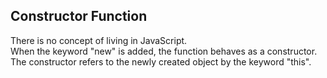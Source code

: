 ## Constructor Function
There is no concept of living in JavaScript.  
When the keyword "new" is added, the function behaves as a constructor.  
The constructor refers to the newly created object by the keyword "this".